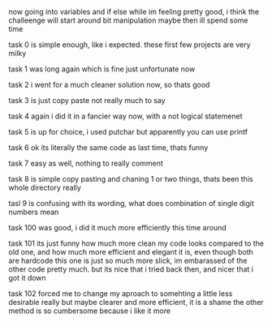 now going into variables and if else while im feeling pretty good, i think the challeenge will start around bit manipulation maybe then ill spend some time

task 0 is simple enough, like i expected. these first few projects are very milky

task 1 was long again which is fine just unfortunate now

task 2 i went for a much cleaner solution now, so thats good

task 3 is just copy paste not really much to say

task 4 again i did it in a fancier way now, with a not logical statemenet

task 5 is up for choice, i used putchar but apparently you can use printf

task 6 ok its literally the same code as last time, thats funny

task 7 easy as well, nothing to really comment

task 8 is simple copy pasting and chaning 1 or two things, thats been this whole directory really

tasl 9 is confusing with its wording, what does combination of single digit numbers mean

task 100 was good, i did it much more efficiently this time around

task 101 its just funny how much more clean my code looks compared to the old one, and how much more efficient and elegant it is, even though both are hardcode this one is just so much more slick, im embarassed of the other code pretty much. but its nice that i tried back then, and nicer that i got it down

task 102 forced me to change my aproach to somehting a little less desirable really but maybe clearer and more efficient, it is a shame the other method is so cumbersome because i like it more